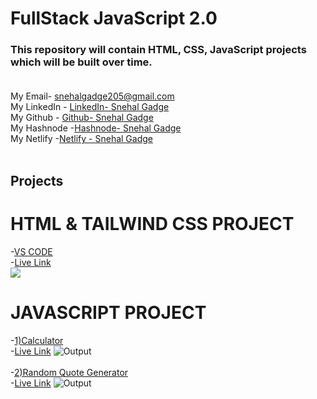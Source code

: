 # FullStack JavaScript 2.0
### This repository will contain HTML, CSS, JavaScript projects which will be built over time. <br> <br>
My Email- snehalgadge205@gmail.com <br>
My LinkedIn - [LinkedIn- Snehal Gadge](https://www.linkedin.com/in/snehal-gadge-28a966201/"LinkedIn)<br>
My Github - [Github- Snehal Gadge](https://github.com/snehalgadge "Github")<br>
My Hashnode -[Hashnode- Snehal Gadge](https://hashnode.com/@snehal22 "Hashnode")<br>
My Netlify -[Netlify - Snehal Gadge](https://app.netlify.com/teams/snehalgadge205/overview)<br>
<br>

## Projects
# HTML & TAILWIND CSS PROJECT 
-[VS CODE](https://github.com/snehalgadge/FSJS-2.0/tree/main/02_Tailwind%20CSS%20Project/01_Talwind_vscode)<br>
-[Live Link](https://tailwindvscode.netlify.app/) <br>
![](https://user-images.githubusercontent.com/91423583/236691750-e8883afb-9d2e-4867-8dce-d0d9019a0fca.png)

# JAVASCRIPT PROJECT
-[1)Calculator](https://github.com/snehalgadge/FSJS-2.0/tree/main/03_JS_assignment/04_Calculator)<br>
-[Live Link](https://scalculate.netlify.app/)
![Output](https://user-images.githubusercontent.com/91423583/236692434-4d454eda-c837-4276-be81-7c0fabfc48c4.png)
<br> <br>
-[2)Random Quote Generator](https://github.com/snehalgadge/FSJS-2.0/tree/main/03_JS_assignment/04_Quote_Generator)<br>
-[Live Link](https://rquoteg.netlify.app/)
![Output](https://user-images.githubusercontent.com/91423583/236692475-f62975ba-e75a-4a0b-977d-ad58ab66536f.png)

